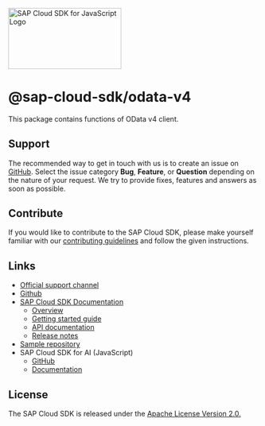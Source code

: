 <!-- sap-cloud-sdk-logo -->
<!-- This block is inserted by scripts/replace-common-readme.ts. Do not adjust it manually. -->
<a href="https://sap.github.io/cloud-sdk/docs/js/overview"><img src="https://help.sap.com/doc/2324e9c3b28748a4ae2ad08166d77675/1.0/en-US/logo-with-js.svg" alt="SAP Cloud SDK for JavaScript Logo" height="122.92" width="226.773"/></a>
<!-- sap-cloud-sdk-logo-stop -->

# @sap-cloud-sdk/odata-v4

This package contains functions of OData v4 client.

<!-- sap-cloud-sdk-common-readme -->
<!-- This block is inserted by scripts/replace-common-readme.ts. Do not adjust it manually. -->
## Support

The recommended way to get in touch with us is to create an issue on [GitHub](https://github.com/SAP/cloud-sdk-js/issues).
Select the issue category **Bug**, **Feature**, or **Question** depending on the nature of your request.
We try to provide fixes, features and answers as soon as possible.

## Contribute

If you would like to contribute to the SAP Cloud SDK, please make yourself familiar with our [contributing guidelines](https://github.com/SAP/cloud-sdk-js/blob/main/CONTRIBUTING.md) and follow the given instructions.

## Links

- [Official support channel](https://github.com/SAP/cloud-sdk-js/issues/new/choose)
- [Github](https://github.com/SAP/cloud-sdk-js)
- [SAP Cloud SDK Documentation](https://sap.github.io/cloud-sdk)
  - [Overview](https://sap.github.io/cloud-sdk/docs/js/overview)
  - [Getting started guide](https://sap.github.io/cloud-sdk/docs/js/getting-started)
  - [API documentation](https://sap.github.io/cloud-sdk/api/latest)
  - [Release notes](https://sap.github.io/cloud-sdk/docs/js/release-notes)
- [Sample repository](https://github.com/SAP-samples/cloud-sdk-js)
- SAP Cloud SDK for AI (JavaScript)
  - [GitHub](https://github.com/SAP/ai-sdk-js)
  - [Documentation](https://sap.github.io/ai-sdk)

## License

The SAP Cloud SDK is released under the [Apache License Version 2.0.](http://www.apache.org/licenses/)
<!-- sap-cloud-sdk-common-readme-stop -->
